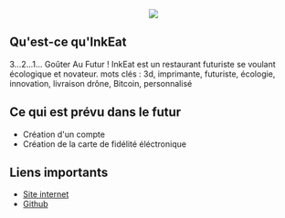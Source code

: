 <p align="center">
 <img src="https://i.imgur.com/yRlIVA6.png">
</p>

## Qu'est-ce qu'InkEat
3...2...1... Goûter Au Futur !
InkEat est un restaurant futuriste se voulant écologique et novateur.
mots clés : 3d, imprimante, futuriste, écologie, innovation, livraison drône, Bitcoin, personnalisé

## Ce qui est prévu dans le futur
 - Création d'un compte
 - Création de la carte de fidélité éléctronique


## Liens importants
- [Site internet](https://github.com/Hidoyatmz/Projet-Site-Web)
- [Github](https://github.com/Hidoyatmz/Projet-Site-Web)




